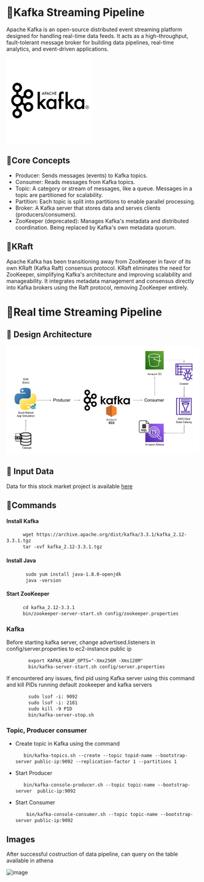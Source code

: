 # 🚩Kafka Streaming Pipeline

Apache Kafka is an open-source distributed event streaming platform designed for handling real-time data feeds. 
It acts as a high-throughput, fault-tolerant message broker for building data pipelines, real-time analytics, and event-driven applications.

![img](https://github.com/sarathchandrikak/Data-Projects/blob/main/kafka-stream/images.png)

## 🚩Core Concepts
  * Producer: Sends messages (events) to Kafka topics.
  * Consumer: Reads messages from Kafka topics.
  * Topic: A category or stream of messages, like a queue. Messages in a topic are partitioned for scalability.
  * Partition: Each topic is split into partitions to enable parallel processing.
  * Broker: A Kafka server that stores data and serves clients (producers/consumers).
  * ZooKeeper (deprecated): Manages Kafka's metadata and distributed coordination. Being replaced by Kafka's own metadata quorum.

## 🚩KRaft
Apache Kafka has been transitioning away from ZooKeeper in favor of its own KRaft (Kafka Raft) consensus protocol. 
KRaft eliminates the need for ZooKeeper, simplifying Kafka's architecture and improving scalability and manageability.
It integrates metadata management and consensus directly into Kafka brokers using the Raft protocol, removing ZooKeeper entirely.

# 🚩Real time Streaming Pipeline

## 🚩 Design Architecture

![img](https://github.com/sarathchandrikak/Data-Projects/blob/main/kafka-stream/Architecture.jpg)

## 🚩 Input Data

Data for this stock market project is available [here](https://github.com/sarathchandrikak/Data-Projects/blob/main/kafka-stream/indexProcessed.csv)

## 🚩Commands 

#### Install Kafka

          wget https://archive.apache.org/dist/kafka/3.3.1/kafka_2.12-3.3.1.tgz
          tar -xvf kafka_2.12-3.3.1.tgz

#### Install Java

           sudo yum install java-1.8.0-openjdk
           java -version

#### Start ZooKeeper
          
          cd kafka_2.12-3.3.1
          bin/zookeeper-server-start.sh config/zookeeper.properties

### Kafka

Before starting kafka server, change advertised.listeners in config/server.properties to ec2-instance public ip 

            export KAFKA_HEAP_OPTS="-Xmx256M -Xms128M"
            bin/kafka-server-start.sh config/server.properties

 If encountered any issues, find pid using Kafka server using this command and kill PIDs running default zookeeper and kafka servers
         
            sudo lsof -i: 9092
            sudo lsof -i: 2181            
            sudo kill -9 PID
            bin/kafka-server-stop.sh 

 ### Topic, Producer consumer 

   * Create topic in Kafka using the command 

            bin/kafka-topics.sh --create --topic topid-name --bootstrap-server public-ip:9092 --replication-factor 1 --partitions 1

  * Start Producer 

           bin/kafka-console-producer.sh --topic topic-name --bootstrap-server  public-ip:9092

 * Start Consumer

           bin/kafka-console-consumer.sh --topic topic-name --bootstrap-server public-ip:9092

## Images

   After successful costruction of data pipeline, can query on the table available in athena

   ![image](https://github.com/user-attachments/assets/4edb2674-88fe-4947-8a32-e9bf13614c9e)



